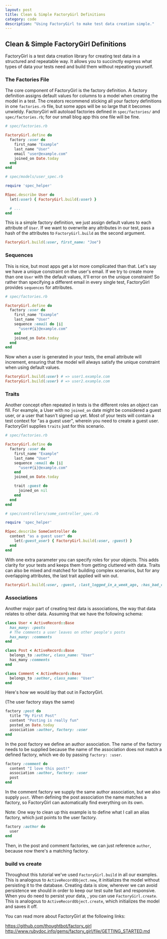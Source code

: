 ```yaml
---
layout: post
title: Clean & Simple FactoryGirl Definitions
category: code
description: "Using FactoryGirl to make test data creation simple."
---
```


## Clean & Simple FactoryGirl Definitions

FactoryGirl is a test data creation library for creating test data in a
structured and repeatable way. It allows you to succinctly express what types
of data your tests need and build them without repeating yourself.

### The Factories File

The core component of FactoryGirl is the factory definition. A factory
definition assigns default values for columns to a model when creating the
model in a test. The creators recommend sticking all your factory definitions
in one `factories.rb` file, but some apps will be so large that it becomes
unwieldy. FactoryGirl will autoload factories defined in `spec/factories/` and
`spec/factories.rb`; for our small blog app this one file will be fine.

~~~ ruby
# spec/factories.rb

FactoryGirl.define do
  factory :user do
    first_name "Example"
    last_name "User"
    email "user@example.com"
    joined_on Date.today
  end
end
~~~

~~~ ruby
# spec/models/user_spec.rb

require 'spec_helper'

RSpec.describe User do
  let(:user) { FactoryGirl.build(:user) }

  # ...
end
~~~

This is a simple factory definition, we just assign default values to each
attribute of `User`. If we want to overwrite any attributes in our test, pass a
hash of the attributes to `FactoryGirl.build` as the second argument.

~~~ ruby
FactoryGirl.build(:user, first_name: "Joe")
~~~

### Sequences

This is nice, but most apps get a lot more complicated than that. Let's say we
have a unique constraint on the user's email. If we try to create more than one
`User` with the default values, it'll error on the unique constraint! So rather
than specifying a different email in every single test, FactoryGirl provides
`sequences` for attributes.

~~~ ruby
# spec/factories.rb

FactoryGirl.define do
  factory :user do
    first_name "Example"
    last_name "User"
    sequence :email do |i|
      "user#{i}@example.com"
    end
    joined_on Date.today
  end
end
~~~

Now when a user is generated in your tests, the email attribute will increment,
ensuring that the model will always satisfy the unique constraint when using
default values.

~~~ ruby
FactoryGirl.build(:user) # => user1.example.com
FactoryGirl.build(:user) # => user2.example.com
~~~

### Traits

Another concept often repeated in tests is the different roles an object can
fill. For example, a User with no `joined_on` date might be considered a guest
user, or a user that hasn't signed up yet. Most of your tests will contain a
test context for "as a guest user", wherein you need to create a guest user.
FactoryGirl supplies `traits` just for this scenario.

~~~ ruby
# spec/factories.rb

FactoryGirl.define do
  factory :user do
    first_name "Example"
    last_name "User"
    sequence :email do |i|
      "user#{i}@example.com"
    end
    joined_on Date.today

    trait :guest do
      joined_on nil
    end
  end
end
~~~

~~~ ruby
# spec/controllers/some_controller_spec.rb

require 'spec_helper'

RSpec.describe SomeController do
  context "as a guest user" do
    let(:guest_user) { FactoryGirl.build(:user, :guest) }
  end
end
~~~

With one extra parameter you can specify roles for your objects. This adds
clarity for your tests and keeps them from getting cluttered with data. Traits
can also be mixed and matched for building complex scenarios, but for any
overlapping attributes, the last trait applied will win out.

~~~ ruby
FactoryGirl.build(:user, :guest, :last_logged_in_a_week_ago, :has_bad_email)
~~~

### Associations

Another major part of creating test data is associations, the way that data
relates to other data. Assuming that we have the following schema:

~~~ ruby
class User < ActiveRecord::Base
  has_many: :posts
  # The comments a user leaves on other people's posts
  has_many: :comments
end

class Post < ActiveRecord::Base
  belongs_to :author, class_name: "User"
  has_many :comments
end

class Comment < ActiveRecord::Base
  belongs_to :author, class_name: "User"
end
~~~

Here's how we would lay that out in FactoryGirl.

(The user factory stays the same)

~~~ ruby
factory :post do
  title "My First Post"
  content "Posting is really fun"
  posted_on Date.today
  association :author, factory: :user
end
~~~

In the post factory we define an author association. The name of the factory
needs to be supplied because the name of the association does not match a
defined factory, which we do by passing `factory: :user`.

~~~ ruby
factory :comment do
  content "I love this post!"
  association :author, factory: :user
  post
end
~~~

In the comment factory we supply the same author association, but we also
supply `post`. When defining the post association the name matches a factory,
so FactoryGirl can automatically find everything on its own.

Note: One way to clean up this example is to define what I call an alias
factory, which just points to the user factory.

~~~ ruby
factory :author do
  user
end
~~~

Then, in the post and comment factories, we can just reference `author`,
because now there's a matching factory.

### build vs create

Throughout this tutorial we've used `FactoryGirl.build` in all our examples.
This is analogous to `ActiveRecordObject.new`, it initializes the model without
persisting it to the database. Creating data is slow, wherever we can avoid
persistence we should in order to keep our test suite fast and responsive. When
you do need to persist your data, , you can use `FactoryGirl.create`. This is
analogous to `ActiveRecordObject.create`, which initializes the model and saves
it off.

You can read more about FactoryGirl at the following links:

https://github.com/thoughtbot/factory_girl
http://www.rubydoc.info/gems/factory_girl/file/GETTING_STARTED.md
